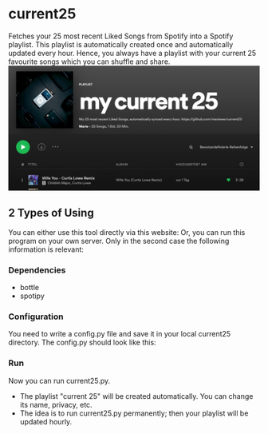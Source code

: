 # current25
Fetches your 25 most recent Liked Songs from Spotify into a Spotify playlist.
This playlist is automatically created once and automatically updated every hour.
Hence, you always have a playlist with your current 25 favourite songs which you can shuffle and share.
![](screenshot.jpg)

## 2 Types of Using
You can either use this tool directly via this website:
Or, you can run this program on your own server.
Only in the second case the following information is relevant:

### Dependencies
- bottle
- spotipy
### Configuration
You need to write a config.py file and save it in your local current25 directory.
The config.py should look like this:
### Run
Now you can run current25.py.
- The playlist "current 25" will be created automatically. You can change its name, privacy, etc.
- The idea is to run current25.py permanently; then your playlist will be updated hourly.
